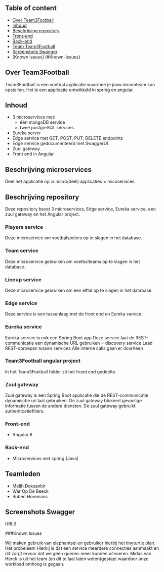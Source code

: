 ## Table of content

* [Over Team3Football](#Over-Team3Football)
* [Inhoud](#Inhoud)
* [Beschrijving repository](#Beschrijving-repository)
* [Front-end](#Front-end)
* [Back-end](#Back-end)
* [Team Team3Football](#Teamleden)
* [Screenshots Swagger](#Screenshots-Swagger)
* [Known issues] (#Known-Issues)

## Over Team3Football

Team3Football is een voetbal applicatie waarmee je jouw droomteam kan opstellen.
Het is een applicatie ontwikkeld in spring en angular.

## Inhoud

* 3 microservices met:
  * één mongoDB service
  * twee postgreSQL services
* Eureka server
* Edge service met GET, POST, PUT, DELETE endpoints
* Edge service gedocumenteerd met SwaggerUI
* Zuul gateway
* Front end in Angular 

  
## Beschrijving microservices
Deel het applicatie op in micro(deel) applicaties = micoservices

## Beschrijving repository

Deze repository bevat 3 microservices, Edge service, Eureka service, een zuul gateway en het Angular project.


### Players service

Deze microservice om voetbalspelers op te slagen in het database.

### Team service

Deze microservice gebruiken om voetbalteams op te slagen in het database.

### Lineup service

Deze microservice gebruiken om een elftal op te slagen in het database.


### Edge service

Deze service is een tussenlaag met de front end en Eureka service.

### Eureka service

Eureka service is ook een Spring Boot app
Deze service laat de REST-communicatie een dynamische URL gebruiken = discovery service
Laad REST-oproepen tussen services
Alle interne calls gaan er doorheen

### Team3Football angular project

In het Team3Football folder zit het frond end gedeelte.

### Zuul gateway

Zuul gateway is een Spring Boot applicatie die de REST-communicatie dynamische url laat gebruiken.
De zuul gateway blokeert gevoelige informatie tussen de andere diensten. De zuul gateway gebruikt
authenticatiefilters.

### Front-end

* Angular 8 

### Back-end
* Microservices met spring (Java)


## Teamleden

* Melih Doksanbir
* War Op De Beeck
* Ruben Horemans

## Screenshots Swagger

URLS


###Known Issues

Wij maken gebruik van elephantsql en gebruiker hierbij het tinyturtle plan.
Het probeleem Hierbij is dat een service meerdere connecties aanmaakt en dit 
zorgt ervoor dat we geen queries meer kunnen uitvoeren.
Midas van Herck is uit het team (en dit te laat laten weten)gestapt waardoor onze workload omhoog is gegaan.